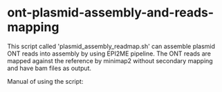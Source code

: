 # ont-plasmid-assembly-and-reads-mapping

This script called 'plasmid_assembly_readmap.sh' can assemble plasmid ONT reads into assembly by using EPI2ME pipeline. The ONT reads are mapped against the reference by minimap2 without secondary mapping and have bam files as output. 

Manual of using the script:
